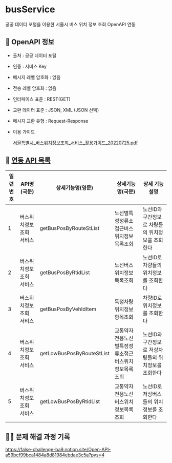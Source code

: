 # busService
공공 데이터 포털을 이용한 서울시 버스 위치 정보 조회 OpenAPI 연동

## 📄 OpenAPI 정보

- 출처 : 공공 데이터 포털
- 인증 : 서비스 Key
- 메시지 레벨 암호화 : 없음
- 전송 레벨 암호화 : 없음
- 인터페이스 표준 : REST(GET)
- 교환 데이터 표준 : JSON, XML (JSON 선택)
- 메시지 교환 유형 : Request-Response
- 이용 가이드

  [서울특별시_버스위치정보조회_서비스_활용가이드_20220725.pdf](https://prod-files-secure.s3.us-west-2.amazonaws.com/e6b1a268-9d6c-4daf-91bf-66e9a3f77dff/02a19088-0948-4ac7-bbea-01a528a9a376/%E1%84%89%E1%85%A5%E1%84%8B%E1%85%AE%E1%86%AF%E1%84%90%E1%85%B3%E1%86%A8%E1%84%87%E1%85%A7%E1%86%AF%E1%84%89%E1%85%B5_%E1%84%87%E1%85%A5%E1%84%89%E1%85%B3%E1%84%8B%E1%85%B1%E1%84%8E%E1%85%B5%E1%84%8C%E1%85%A5%E1%86%BC%E1%84%87%E1%85%A9%E1%84%8C%E1%85%A9%E1%84%92%E1%85%AC_%E1%84%89%E1%85%A5%E1%84%87%E1%85%B5%E1%84%89%E1%85%B3_%E1%84%92%E1%85%AA%E1%86%AF%E1%84%8B%E1%85%AD%E1%86%BC%E1%84%80%E1%85%A1%E1%84%8B%E1%85%B5%E1%84%83%E1%85%B3_20220725.pdf)


## 🔗 [연동 API 목록](https://github.com/hongkikii/busService/blob/main/src/main/java/com/study/busService/controller/BusLocationController.java)

| 일련번호 | API명(국문) | 상세기능명(영문) | 상세기능명(국문) | 상세 기능 설명 |
| --- | --- | --- | --- | --- |
| 1 | 버스위치정보조회 서비스 | getBusPosByRouteStList | 노선별특정정류소접근버스위치정보목록조회 | 노선ID와 구간정보로 차량들의 위치정보를 조회한다 |
| 2 | 버스위치정보조회 서비스 | getBusPosByRtidList | 노선버스위치정보목록조회 | 노선ID로 차량들의 위치정보를 조회한다 |
| 3 | 버스위치정보조회 서비스 | getBusPosByVehIdItem | 특정차량위치정보항목조회 | 차량ID로 위치정보를 조회한다 |
| 4 | 버스위치정보조회 서비스 | getLowBusPosByRouteStList | 교통약자전용노선별특정정류소접근버스위치정보목록조회 | 노선ID와 구간정보로 저상차량들의 위치정보를 조회한다 |
| 5 | 버스위치정보조회 서비스 | getLowBusPosByRtidList | 교통약자전용노선버스위치정보목록조회 | 노선ID로 저상버스들의 위치정보를 조회한다 |

## ✍🏻 문제 해결 과정 기록
https://false-challenge-ba9.notion.site/Open-API-a59bcf99bca1484a8d81984ebdae3c5a?pvs=4
